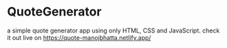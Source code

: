 # QuoteGenerator
a simple quote generator app using only HTML, CSS and JavaScript. check it out live on https://quote-manojbhatta.netlify.app/
